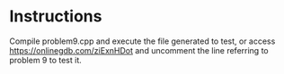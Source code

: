 # Instructions
Compile problem9.cpp and execute the file generated to test, or access https://onlinegdb.com/ziExnHDot and uncomment the line referring to problem 9 to test it.